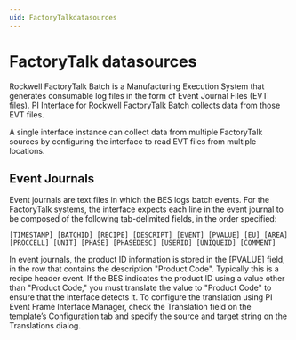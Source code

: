 ```yaml
---
uid: FactoryTalkdatasources
---
```


# FactoryTalk datasources

Rockwell FactoryTalk Batch is a Manufacturing Execution System that generates consumable log files in the form of Event Journal Files (EVT files). PI Interface for Rockwell FactoryTalk Batch collects data from those EVT files.

A single interface instance can collect data from multiple FactoryTalk sources by configuring the interface to read EVT files from multiple locations.

## Event Journals

Event journals are text files in which the BES logs batch events. For the FactoryTalk systems, the interface expects each line in the event journal to be composed of the following tab-delimited fields, in the order specified:

```
[TIMESTAMP] [BATCHID] [RECIPE] [DESCRIPT] [EVENT] [PVALUE] [EU] [AREA] [PROCCELL] [UNIT] [PHASE] [PHASEDESC] [USERID] [UNIQUEID] [COMMENT]
```
	
In event journals, the product ID information is stored in the [PVALUE] field, in the row that contains the description "Product Code". Typically this is a recipe header event. If the BES indicates the product ID using a value other than "Product Code," you must translate the value to "Product Code" to ensure that the interface detects it. To configure the translation using PI Event Frame Interface Manager, check the Translation field on the template’s Configuration tab and specify the source and target string on the Translations dialog.

